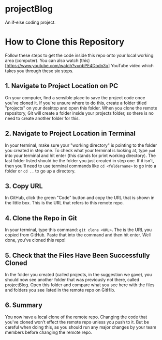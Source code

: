 # projectBlog
An if-else coding project.

# How to Clone this Repository
Follow these steps to get the code inside this repo onto your local working area (computer). You can also watch (this)[https://www.youtube.com/watch?v=pbPE4Dodn3o] YouTube video which takes you through these six steps.

## 1. Navigate to Project Location on PC
On your computer, find a sensible place to save the project code once you've cloned it. If you're unsure where to do this, create a folder titled "projects" on your desktop and open this folder. When you clone the remote repository, Git will create a folder inside your projects folder, so there is no need to create another folder for this.

## 2. Navigate to Project Location in Terminal
In your terminal, make sure your "working directory" is pointing to the folder you created in step one. To check what your terminal is looking at, type `pwd` into your terminal and hit enter (this stands for print working directory). The last folder listed should be the folder you just created in step one. If it isn't, then you'll need to use terminal commands like `cd <foldername>` to go into a folder or `cd ..` to go up a directory.

## 3. Copy URL
In GitHub, click the green "Code" button and copy the URL that is shown in the little box. This is the URL that refers to this remote repo.

## 4. Clone the Repo in Git
In your terminal, type this command: `git clone <URL>`. The <URL> is the URL you copied from GitHub. Paste that into the command and then hit enter. Well done, you've cloned this repo!

## 5. Check that the Files Have Been Successfully Cloned
In the folder you created (called projects, in the suggestion we gave), you should now see another folder that was previously not there, called projectBlog. Open this folder and compare what you see here with the files and folders you see listed in the remote repo on GitHib.

## 6. Summary
You now have a local clone of the remote repo. Changing the code that you've cloned won't effect the remote repo unless you push to it. But be careful when doing this, as you should run any major changes by your team members before changing the remote repo.